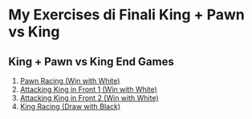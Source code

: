# My Exercises di Finali King + Pawn vs King

## King + Pawn vs King End Games

1. [Pawn Racing (Win with White)](https://lichess.org/?fen=6k1/8/8/8/8/8/P7/7K%20b%20-%20-%200%201#ai)
2. [Attacking King in Front 1 (Win with White)](https://lichess.org/?fen=4k3/8/4K3/8/8/8/4P3/8%20w%20-%20-%200%201#ai)
3. [Attacking King in Front 2 (Win with White)](https://lichess.org/?fen=4k3/8/8/8/8/8/4P3/4K3%20w%20-%20-%200%201#ai)
4. [King Racing (Draw with Black)](https://lichess.org/?fen=8/8/8/8/8/8/1k5P/6K1%20b%20-%20-%200%201#ai)
